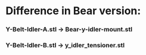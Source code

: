 # Difference in Bear version:

### Y-Belt-Idler-A.stl -> Bear-y-idler-mount.stl
### Y-Belt-Idler-B.stl -> y_idler_tensioner.stl 
